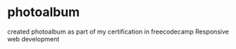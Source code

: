 # photoalbum
created photoalbum as part of my certification in freecodecamp Responsive web development 
